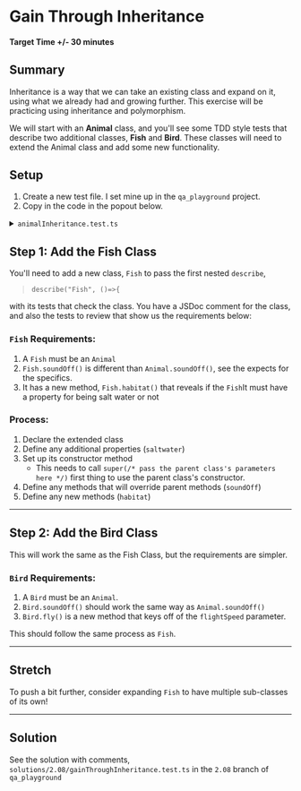 # Gain Through Inheritance

#### Target Time +/- 30 minutes

## Summary

Inheritance is a way that we can take an existing class and expand on it, using
what we already had and growing further. This exercise will be practicing using
inheritance and polymorphism.

We will start with an **Animal** class, and you'll see some TDD style tests that
describe two additional classes, **Fish** and **Bird**. These classes will need
to extend the Animal class and add some new functionality.

## Setup

1. Create a new test file. I set mine up in the `qa_playground` project.
1. Copy in the code in the popout below.

<details markdown="1"><summary><code>animalInheritance.test.ts</code></summary>

```typescript
class Animal {
  name: string;
  sound: string;
  food: string;
  constructor(name: string, sound: string, food: string) {
    this.name = name;
    this.sound = sound;
    this.food = food;
  }
  soundOff(): string {
    return `The ${this.name} makes the sound "${this.sound}".`;
  }
}

/**
 * Fish extends Animal, but takes different properties, has a different soundOff() method, and a new method, habitat().
 * @param {string} name - as expected
 * @param {string} food - as expected
 * @param {string} saltwater - true if the fish is a saltwater fish
 */

/**
 * Bird extends Animal, but takes an additional property, and has an additional method, fly().
 * @param {string} name - as expected
 * @param {string} sound - as expected
 * @param {string} food - as expected
 * @param {number} flightSpeed - the flight speed of the bird, in meters/second. This should be 0 for flightless birds.
 */

describe("Testing animals", () => {
  test("a basic animal works as expected", () => {
    let lion = new Animal("lion", "roar", "meat");
    // lion is an animal
    expect(lion instanceof Animal).toBeTruthy();
    // lion.soundOff() has the expected output
    expect(lion.soundOff()).toBe('The lion makes the sound "roar".');
  });
  describe("Fish", () => {
    // Fish should only have the three parameters listed.
    let goldfish = new Fish("goldfish", "pellets", false);
    let shark = new Fish("shark", "fish", true);
    it("are animals", () => {
      // Fish *must* extend Animal
      expect(goldfish instanceof Animal).toBeTruthy();
    });
    it("doesn't make sound", () => {
      // Fish should give the expected soundOff, it's own version
      expect(goldfish.soundOff()).toBe(
        "The goldfish is a fish and does not make sounds."
      );
    });
    it("can be saltwater or freshwater", () => {
      // Fish gives the right habitat string based on the `saltwater` property
      expect(goldfish.habitat()).toBe("The goldfish is a freshwater fish.");
      expect(shark.habitat()).toBe("The shark is a saltwater fish.");
    });
  });
  describe("Birds", () => {
    // Bird should actually take four arguments
    let swallow = new Bird("swallow", "chattering chirp", "insects", 11);
    let emu = new Bird("emu", "grunt", "plants and insects", 0);
    it("are animals", () => {
      // Bird *must* extend Animal
      expect(swallow instanceof Animal).toBeTruthy();
    });
    it("make sounds", () => {
      // Bird uses the standard soundOff
      expect(swallow.soundOff()).toBe(
        'The swallow makes the sound "chattering chirp".'
      );
    });
    it("might be able to fly", () => {
      // Bird have a new method using the fly speed to give us these strings
      expect(swallow.fly()).toBe(
        "The swallow flies at speeds of up to 11 meters per second!"
      );
      expect(emu.fly()).toBe("The emu is a flightless bird.");
    });
  });
});
```

</details>

## Step 1: Add the Fish Class

You'll need to add a new class, `Fish` to pass the first nested `describe`,

> `describe("Fish", ()=>{`

with its tests that check the class. You have a JSDoc comment for the class, and
also the tests to review that show us the requirements below:

### `Fish` Requirements:

1. A `Fish` must be an `Animal`
1. `Fish.soundOff()` is different than `Animal.soundOff()`, see the expects for
   the specifics.
1. It has a new method, `Fish.habitat()` that reveals if the `Fish`It must have
   a property for being salt water or not

### Process:

1. Declare the extended class
1. Define any additional properties (`saltwater`)
1. Set up its constructor method
   - This needs to call `super(/* pass the parent class's parameters here */)`
     first thing to use the parent class's constructor.
1. Define any methods that will override parent methods (`soundOff`)
1. Define any new methods (`habitat`)

---

## Step 2: Add the Bird Class

This will work the same as the Fish Class, but the requirements are simpler.

### `Bird` Requirements:

1. A `Bird` must be an `Animal`.
1. `Bird.soundOff()` should work the same way as `Animal.soundOff()`
1. `Bird.fly()` is a new method that keys off of the `flightSpeed` parameter.

This should follow the same process as `Fish`.

---

## Stretch

To push a bit further, consider expanding `Fish` to have multiple sub-classes of
its own!

---

## Solution

See the solution with comments, `solutions/2.08/gainThroughInheritance.test.ts`
in the `2.08` branch of `qa_playground`
